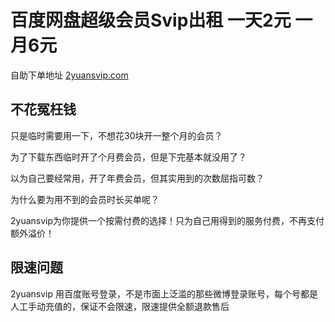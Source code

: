 # 百度网盘超级会员Svip出租 一天2元 一月6元

自助下单地址 [2yuansvip.com](https://2yuansvip.com/)

## 不花冤枉钱

只是临时需要用一下，不想花30块开一整个月的会员？

为了下载东西临时开了个月费会员，但是下完基本就没用了？

以为自己要经常用，开了年费会员，但其实用到的次数屈指可数？


为什么要为用不到的会员时长买单呢？

2yuansvip为你提供一个按需付费的选择！只为自己用得到的服务付费，不再支付额外溢价！

## 限速问题
2yuansvip 用百度账号登录，不是市面上泛滥的那些微博登录账号，每个号都是人工手动充值的，保证不会限速，限速提供全额退款售后


